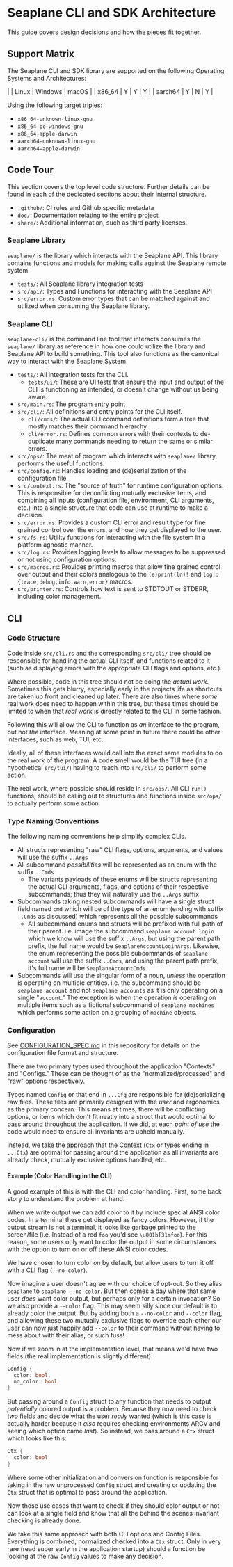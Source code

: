 # Seaplane CLI and SDK Architecture

This guide covers design decisions and how the pieces fit together.

## Support Matrix

The Seaplane CLI and SDK library are supported on the following Operating Systems and
Architectures:

|         | Linux | Windows | macOS |
| x86_64  | Y     | Y       | Y     |
| aarch64 | Y     | N       | Y     |

Using the following target triples:

- `x86_64-unknown-linux-gnu`
- `x86_64-pc-windows-gnu`
- `x86_64-apple-darwin`
- `aarch64-unknown-linux-gnu`
- `aarch64-apple-darwin`

## Code Tour

This section covers the top level code structure. Further details can be found in each of the
dedicated sections about their internal structure.

- `.github/`: CI rules and Github specific metadata
- `doc/`: Documentation relating to the entire project
- `share/`: Additional information, such as third party licenses.

### Seaplane Library

`seaplane/` is the library which interacts with the Seaplane API. This library contains functions
  and models for making calls against the Seaplane remote system.

- `tests/`: All Seaplane library integration tests
- `src/api/`: Types and Functions for interacting with the Seaplane API
- `src/error.rs`: Custom error types that can be matched against and utilized when
   consuming the Seaplane library.

### Seaplane CLI

`seaplane-cli/` is the command line tool that interacts consumes the `seaplane/` library as
reference in how one could utilize the library and Seaplane API to build something. This tool
also functions as the canonical way to interact with the Seaplane System.

- `tests/`: All integration tests for the CLI.
  - `tests/ui/`: These are UI tests that ensure the input and output of the CLI is functioning as
  intended, or doesn't change without us being aware.
- `src/main.rs`: The program entry point
- `src/cli/`: All definitions and entry points for the CLI itself. 
  - `cli/cmds/`: The actual CLI command definitions form a tree that mostly matches their
  command hierarchy
  - `cli/error.rs`: Defines common errors with their contexts to de-duplicate many commands
needing to return the same or similar errors.
- `src/ops/`: The meat of program which interacts with `seaplane/` library performs the useful
  functions.
- `src/config.rs`: Handles loading and (de)serialization of the configuration file
- `src/context.rs`: The "source of truth" for runtime configuration options. This is responsible
for deconflicting mutually exclusive items, and combining all inputs (configuration file,
environment, CLI arguments, etc.) into a single structure that code can use at runtime to make a
decision.
- `src/error.rs`: Provides a custom CLI error and result type for fine grained control over the
errors, and how they get displayed to the user.
- `src/fs.rs`: Utility functions for interacting with the file system in a platform agnostic
manner.
- `src/log.rs`: Provides logging levels to allow messages to be suppressed or not using
configuration options.
- `src/macros.rs`: Provides printing macros that allow fine grained control over output and their
colors analogous to the `(e)print(ln)!` and `log::{trace,debug,info,warn,error}` macros.
- `src/printer.rs`: Controls how text is sent to STDTOUT or STDERR, including color management.

## CLI

### Code Structure

Code inside `src/cli.rs` and the corresponding `src/cli/` tree should be responsible for handling
the actual CLI itself, and functions related to it (such as displaying errors with the appropriate
CLI flags and options, etc.).

Where possible, code in this tree should not be doing the *actual work*. Sometimes this gets
blurry, especially early in the projects life as shortcuts are taken up front and cleaned up later.
There are also times where *some* real work does need to happen within this tree, but these times
should be limited to when that *real work* is directly related to the CLI in some fashion.

Following this will allow the CLI to function as *an* interface to the program, but not *the*
interface. Meaning at some point in future there could be other interfaces, such as web, TUI, etc.

Ideally, all of these interfaces would call into the exact same modules to do the real work of the
program. A code smell would be the TUI tree (in a hypothetical `src/tui/`) having to reach into
`src/cli/` to perform some action.

The real work, where possible should reside in `src/ops/`. All CLI `run()` functions, should be
calling out to structures and functions inside `src/ops/` to actually perform some action.

### Type Naming Conventions

The following naming conventions help simplify complex CLIs.

- All structs representing "raw" CLI flags, options, arguments, and values will use the suffix
`..Args`
- All subcommand *possibilities* will be represented as an enum with the suffix `..Cmds`
  - The variants payloads of these enums will be structs representing the actual CLI arguments,
  flags, and options of their respective subcommands; thus they will naturally use the `..Args`
  suffix
- Subcommands taking nested subcommands will have a single struct field named `cmd` which will be of
the type of an enum (ending with suffix `..Cmds` as discussed) which represents all the possible
subcommands
  - All subcommand enums and structs will be prefixed with full path of their parent. i.e. image the
  subcommand `seaplane account login` which we know will use the suffix `..Args`, but using the
  parent path prefix, the full name would be `SeaplaneAccountLoginArgs`. Likewise, the enum
  representing the possible subcommands of `seaplane account` will use the suffix `..Cmds`, and
  using the parent path prefix, it's full name will be `SeaplaneAccountCmds`.
- Subcommands will use the singular form of a noun, *unless* the operation is operating on multiple
entities. i.e. the subcommand should be `seaplane account` and not `seaplane accounts` as it is only
operating on a single "`account`." The exception is when the operation *is* operating on multiple
items such as a fictional subcommand of `seaplane machines` which performs some action on a grouping
of `machine` objects.

### Configuration

See [CONFIGURATION_SPEC.md](CONFIGURATION_SPEC.md) in this repository for details on the
configuration file format and structure.

There are two primary types used throughout the application "Contexts" and "Configs." These can be
thought of as the "normalized/processed" and "raw" options respectively.

Types named `Config` or that end in `...Cfg` are responsible for (de)serializing raw files.
These files are primarily designed with the *user* and ergonomics as the primary concern. This
means at times, there will be conflicting options, or items which don't fit neatly into a struct
that would optimal to pass around throughout the application. If we did, at each *point of use* the
code would need to ensure all invariants are upheld manually.

Instead, we take the approach that the Context (`Ctx` or types ending in `...Ctx`) are optimal for
passing around the application as all invariants are already check, mutually exclusive options
handled, etc.

#### Example (Color Handling in the CLI)

A good example of this is with the CLI and color handling. First, some back story to understand the
problem at hand.

When we write output we can add color to it by include special ANSI color codes. In a terminal these
get displayed as fancy colors. However, if the output stream is not a terminal, it looks like
garbage printed to the screen/file (i.e. Instead of a red `foo` you'd see `\u001b[31mfoo`). For this
reason, some users only want to color the output in some circumstances with the option to turn on or
off these ANSI color codes.

We have chosen to turn color *on* by default, but allow users to turn it off with a CLI flag
(`--no-color`).

Now imagine a user doesn't agree with our choice of opt-out. So they alias `seaplane` to `seaplane
--no-color`. But then comes a day where that same user *does* want color output, but perhaps only
for a certain invocation? So we also provide a `--color` flag. This may seem silly since our
default is to already color the output. But by adding both a `--no-color` and `--color` flag, and
allowing these two mutually exclusive flags to override each-other our user can now just happily
add `--color` to their command without having to mess about with their alias, or such fuss!

Now if we zoom in at the implementation level, that means we'd have two fields (the real
implementation is slightly different):

```rust
Config {
  color: bool,
  no_color: bool
}
```

But passing around a `Config` struct to any function that needs to output *potentially* colored
output is a problem. Because they now need to check *two* fields and decide what the user *really*
wanted (which is this case is actually harder because it *also* requires checking environments ARGV
and seeing which option came *last*). So instead, we pass around a `Ctx` struct which looks like
this:

```rust
Ctx {
  color: bool
}
```

Where some other initialization and conversion function is responsible for taking in the raw
unprocessed `Config` struct and creating or updating the `Ctx` struct that is optimal to pass
around the application.

Now those use cases that want to check if they should color output or not can look at a single
field and know that all the behind the scenes invariant checking is already done.

We take this same approach with both CLI options and Config Files. Everything is combined,
normalized checked into a `Ctx` struct. Only in very rare (read super early in the application
startup) should a function be looking at the raw `Config` values to make any decision.
